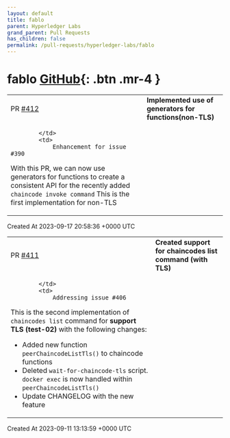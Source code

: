 ```yaml
---
layout: default
title: fablo
parent: Hyperledger Labs
grand_parent: Pull Requests
has_children: false
permalink: /pull-requests/hyperledger-labs/fablo
---
```


# fablo <span class="fs-3 right-align">[GitHub](https://github.com/hyperledger-labs/fablo){: .btn .mr-4 }</span>


<div>
    <table>
        <tr>
            <td>
                PR <a href="https://github.com/hyperledger-labs/fablo/pull/412" class=".btn">#412</a>
            </td>
            <td>
                <b>
                    Implemented use of generators for functions(non-TLS)
                </b>
            </td>
        </tr>
        <tr>
            <td>
                
            </td>
            <td>
                Enhancement for issue #390 
With this PR, we can now use generators for functions to create a consistent API for the recently added `chaincode invoke command`
This is the first implementation for non-TLS
            </td>
        </tr>
    </table>
    <div class="right-align">
        Created At 2023-09-17 20:58:36 +0000 UTC
    </div>
</div>

<div>
    <table>
        <tr>
            <td>
                PR <a href="https://github.com/hyperledger-labs/fablo/pull/411" class=".btn">#411</a>
            </td>
            <td>
                <b>
                    Created support for chaincodes list command (with TLS)
                </b>
            </td>
        </tr>
        <tr>
            <td>
                
            </td>
            <td>
                Addressing issue #406 
This is the second implementation of `chaincodes list` command for **support TLS (test-02)** with the following changes:

- Added new function `peerChaincodeListTls()` to chaincode functions 
- Deleted `wait-for-chaincode-tls` script. `docker exec` is now handled within `peerChaincodeListTls()`
- Update CHANGELOG with the new feature
            </td>
        </tr>
    </table>
    <div class="right-align">
        Created At 2023-09-11 13:13:59 +0000 UTC
    </div>
</div>

